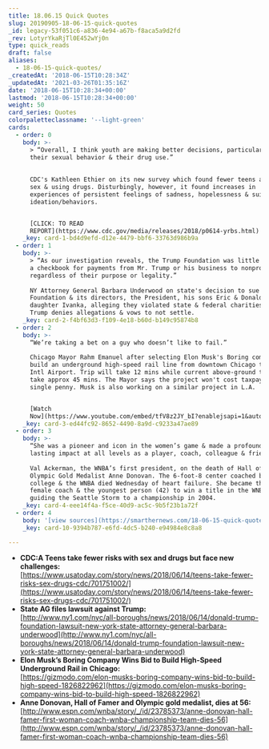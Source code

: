 ```yaml
---
title: 18.06.15 Quick Quotes
slug: 20190905-18-06-15-quick-quotes
_id: legacy-53f051c6-a836-4e94-a67b-f8aca5a9d2fd
_rev: LotyrYkaRjTl0E452wYj0n
type: quick_reads
draft: false
aliases:
  - 18-06-15-quick-quotes/
_createdAt: '2018-06-15T10:28:34Z'
_updatedAt: '2021-03-26T01:35:16Z'
date: '2018-06-15T10:28:34+00:00'
lastmod: '2018-06-15T10:28:34+00:00'
weight: 50
card_series: Quotes
colorpaletteclassname: '--light-green'
cards:
  - order: 0
    body: >-
      > “Overall, I think youth are making better decisions, particularly about
      their sexual behavior & their drug use.”  
        
        
      CDC's Kathleen Ethier on its new survey which found fewer teens are having
      sex & using drugs. Disturbingly, however, it found increases in
      experiences of persistent feelings of sadness, hopelessness & suicide
      ideation/behaviors.


      [CLICK: TO READ
      REPORT](https://www.cdc.gov/media/releases/2018/p0614-yrbs.html)
    _key: card-1-bd4d9efd-d12e-4479-bbf6-33763d986b9a
  - order: 1
    body: >-
      > “As our investigation reveals, the Trump Foundation was little more than
      a checkbook for payments from Mr. Trump or his business to nonprofits,
      regardless of their purpose or legality.”  
        
      NY Attorney General Barbara Underwood on state's decision to sue the Trump
      Foundation & its directors, the President, his sons Eric & Donald Jr. and
      daughter Ivanka, alleging they violated state & federal charities law.
      Trump denies allegations & vows to not settle.
    _key: card-2-f4bf63d3-f109-4e18-b60d-b149c95874b8
  - order: 2
    body: >-
      “We’re taking a bet on a guy who doesn’t like to fail.”  
        
      Chicago Mayor Rahm Emanuel after selecting Elon Musk's Boring company to
      build an underground high-speed rail line from downtown Chicago to O’Hare
      Intl Airport. Trip will take 12 mins while current above-ground trains
      take approx 45 mins. The Mayor says the project won't cost taxpayers a
      single penny. Musk is also working on a similar project in L.A.


      [Watch
      Now](https://www.youtube.com/embed/tfV8z2JY_bI?enablejsapi=1&autoplay=1&rel=0)
    _key: card-3-ed44fc92-8652-4490-8a9d-c9233a47ae89
  - order: 3
    body: >-
      “She was a pioneer and icon in the women’s game & made a profound and
      lasting impact at all levels as a player, coach, colleague & friend.”  
        
      Val Ackerman, the WNBA’s first president, on the death of Hall of Famer &
      Olympic Gold Medalist Anne Donovan. The 6-foot-8 center coached both in
      college & the WNBA died Wednesday of heart failure. She became the first
      female coach & the youngest person (42) to win a title in the WNBA,
      guiding the Seattle Storm to a championship in 2004.
    _key: card-4-eee14f4a-f5ce-40d9-ac5c-9b5f23b1a72f
  - order: 4
    body: '[view sources](https://smarthernews.com/18-06-15-quick-quotes/)'
    _key: card-10-9394b787-e6fd-4dc5-b240-e94984e8c8a8

---
```

* **CDC:A Teens take fewer risks with sex and drugs but face new challenges:**  
[https://www.usatoday.com/story/news/2018/06/14/teens-take-fewer-risks-sex-drugs-cdc/701751002/](https://www.usatoday.com/story/news/2018/06/14/teens-take-fewer-risks-sex-drugs-cdc/701751002/)
* **State AG files lawsuit against Trump:**  
[http://www.ny1.com/nyc/all-boroughs/news/2018/06/14/donald-trump-foundation-lawsuit-new-york-state-attorney-general-barbara-underwood](http://www.ny1.com/nyc/all-boroughs/news/2018/06/14/donald-trump-foundation-lawsuit-new-york-state-attorney-general-barbara-underwood)
* **Elon Musk’s Boring Company Wins Bid to Build High-Speed Underground Rail in Chicago:**  
[https://gizmodo.com/elon-musks-boring-company-wins-bid-to-build-high-speed-1826822962](https://gizmodo.com/elon-musks-boring-company-wins-bid-to-build-high-speed-1826822962)
* **Anne Donovan, Hall of Famer and Olympic gold medalist, dies at 56:**  
[http://www.espn.com/wnba/story/_/id/23785373/anne-donovan-hall-famer-first-woman-coach-wnba-championship-team-dies-56](http://www.espn.com/wnba/story/_/id/23785373/anne-donovan-hall-famer-first-woman-coach-wnba-championship-team-dies-56)